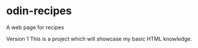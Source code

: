 # odin-recipes
A web page for recipes

Version 1
This is a project which will showcase my basic HTML knowledge.